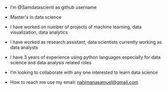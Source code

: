 - I’m @Samdatascienti as github username 
- Master's in data science
- I have worked on number of projects of machine learning, data visualization, data analytics
- I have worked as research assistant, data scientists currently working as data analysts
- I have 3 years of experience using python languages especially for data science and data analysis related roles

- I’m looking to collaborate with any one interested to learn data science
- How to reach me use my email: nahimanasamuel@gmail.com
